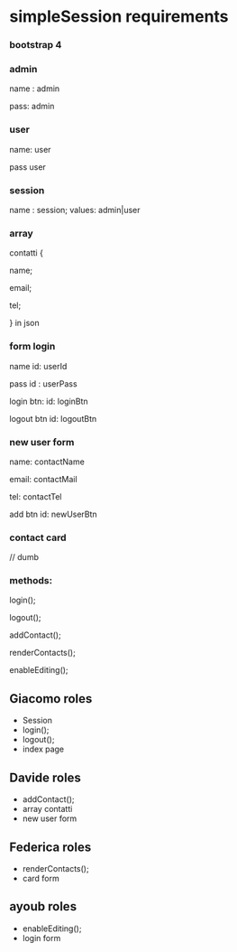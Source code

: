 # simpleSession requirements

### bootstrap 4

### admin 

name : admin

pass: admin

### user

name: user

pass user

### session 

name : session; values: admin|user


### array 

contatti {

name;

email;

tel;

} in json


### form login

name id: userId

pass id : userPass

login btn: id: loginBtn

logout btn id: logoutBtn


### new user form

name: contactName

email: contactMail

tel: contactTel

add btn id: newUserBtn


### contact card
// dumb

### methods:
login();

logout();

addContact();

renderContacts();

enableEditing();

## Giacomo roles 
- Session 
- login();
- logout();
- index page
## Davide roles
- addContact();
- array contatti
- new user form
## Federica roles
- renderContacts();
- card form
## ayoub roles
- enableEditing();
- login form
